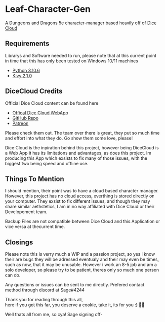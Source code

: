 # Leaf-Character-Gen
A Dungeons and Dragons 5e character-manager based heavily off of [Dice Cloud](https://dicecloud.com)    

## Requirements
Librarys and Software needed to run, please note that at this current point in time that this has only been tested on Windows 10/11 machines
* [Python 3.10.6](https://www.python.org/downloads/)
* [Kivy 2.1.0](https://kivy.org/)

## DiceCloud Credits
Official Dice Cloud content can be found here
* [Offical Dice Cloud WebApp](https://dicecloud.com)  
* [GitHub Repo](https://github.com/ThaumRystra/DiceCloud)  
* [Patreon](https://www.patreon.com/posts/53791769)  
  
Please check them out. The team over there is great, they put so much time and effort into what they do. Go show them some love, please!  

Dice Cloud is the inpiration behind this project, however being DiceCloud is a Web App it has its limitations and advantages, as does this project. Im producing this App which exsists to fix many of those issues, with the biggest two being speed and offline use.  

## Things To Mention
I should mention, their point was to have a cloud based character manager. However, this project has no cloud access, everthing is stored directly on your computer. They exsist to fix different issues, and though they may share similar aethstetics, I am in no way affiliated with Dice Cloud or their Developement team.  

Backup Files are not compatible between Dice Cloud and this Application or vice versa at thecurrent time.  

## Closings
Please note this is verry much a WIP and a passion project, so yes i know their are bugs they will be adressed eventualy and their may even be times, such as now, that it may be unusable. However i work an 8-5 job and am a solo developer, so please try to be patient, theres only so much one person can do.  

Any questions or issues can be sent to me directly. Prefered contact method through discord at Sage#4244  

Thank you for reading through this all,  
here if you got this far, you deserve a cookie, take it, its for you :) 🍪🥛  

Well thats all from me, so cya! Sage signing off-
